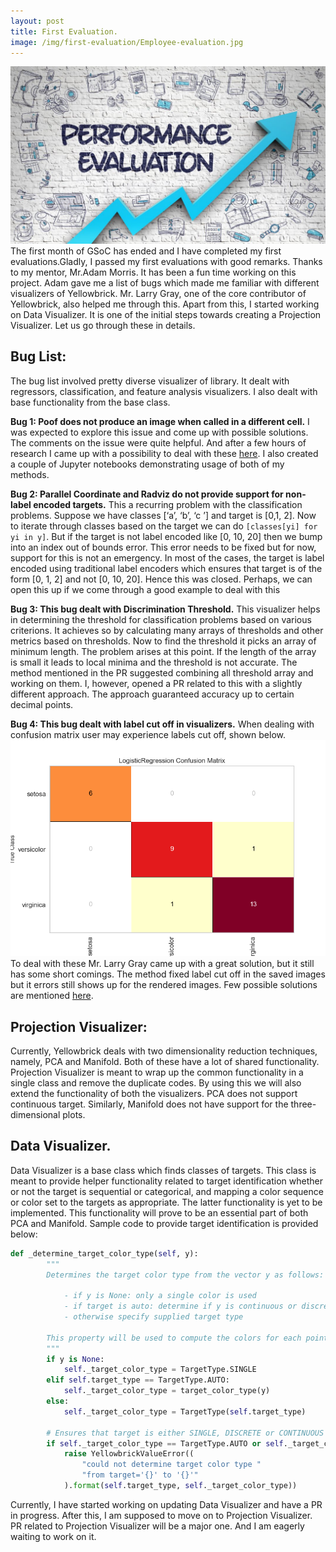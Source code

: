 ```yaml
---
layout: post
title: First Evaluation.
image: /img/first-evaluation/Employee-evaluation.jpg
---
```

![](/img/first-evaluation/performance_evaluation.jpeg)
The first month of GSoC has ended and I have completed my first evaluations.Gladly, I passed my first evaluations with good remarks. Thanks to my mentor, Mr.Adam Morris. 
It has been a fun time working on this project. Adam gave me a list of bugs which made me familiar with different visualizers of Yellowbrick. Mr. Larry Gray, one of the core contributor of Yellowbrick, also helped me through this. Apart from this, I started working on Data Visualizer. It is one of the initial steps towards creating a Projection Visualizer. Let us go through these in details.

## Bug List:

The bug list involved pretty diverse visualizer of library. It dealt with regressors, classification, and feature analysis visualizers. I also dealt with base functionality from the base class.

**Bug 1: Poof does not produce an image when called in a different cell.** I was expected to explore this issue and come up with possible solutions. The comments on the issue were quite helpful. And after a few hours of research I came up with a possibility to deal with these [here](https://github.com/DistrictDataLabs/yellowbrick/issues/380#issuecomment-501638392). I also created a couple of Jupyter notebooks demonstrating usage of both of my methods.

**Bug 2: Parallel Coordinate and Radviz do not provide support for non-label encoded targets.** This a recurring problem with the classification problems. Suppose we have classes [‘a’, ‘b’, ‘c ’] and target is [0,1, 2]. Now to iterate through classes based on the target we can do ```[classes[yi] for yi in y]```. But if the target is not label encoded like [0, 10, 20] then we bump into an index out of bounds error. This error needs to be fixed but for now, support for this is not an emergency. In most of the cases, the target is label encoded using traditional label encoders which ensures that target is of the form [0, 1, 2] and not [0, 10, 20]. Hence this was closed. Perhaps, we can open this up if we come through a good example to deal with this

**Bug 3: This bug dealt with Discrimination Threshold.** 
This visualizer helps in determining the threshold for classification problems based on various criterions. It achieves so by calculating many arrays of thresholds and other metrics based on thresholds. Now to find the threshold it picks an array of minimum length. The problem arises at this point. If the length of the array is small it leads to local minima and the threshold is not accurate. The method mentioned in the PR suggested combining all threshold array and working on them. I, however, opened a PR related to this with a slightly different approach. The approach guaranteed accuracy up to certain decimal points.

**Bug 4: This bug dealt with label cut off in visualizers.** When dealing with confusion matrix user may experience labels cut off, shown below.
![](/img/first-evaluation/label_cutoff.png)
 To deal with these Mr. Larry Gray came up with a great solution, but it still has some short comings. The method fixed label cut off in the saved images but it errors still shows up for the rendered images. Few possible solutions are mentioned [here](https://github.com/DistrictDataLabs/yellowbrick/issues/613#issuecomment-501736657).

## Projection Visualizer:

Currently, Yellowbrick deals with two dimensionality reduction techniques, namely, PCA and Manifold. Both of these have a lot of shared functionality. Projection Visualizer is meant to wrap up the common functionality in a single class and remove the duplicate codes. By using this we will also extend the functionality of both the visualizers. PCA does not support continuous target. Similarly, Manifold does not have support for the three-dimensional plots.

## Data Visualizer.

Data Visualizer is a base class which finds classes of targets. This class is meant to provide helper functionality related to target identification whether or not the target is sequential or categorical, and mapping a color sequence or color set to the targets as appropriate. The latter functionality is yet to be implemented. This functionality will prove to be an essential part of both PCA and Manifold. Sample code to provide target identification is provided below:
```python
def _determine_target_color_type(self, y):
        """
        Determines the target color type from the vector y as follows:

            - if y is None: only a single color is used
            - if target is auto: determine if y is continuous or discrete
            - otherwise specify supplied target type

        This property will be used to compute the colors for each point.
        """
        if y is None:
            self._target_color_type = TargetType.SINGLE
        elif self.target_type == TargetType.AUTO:
            self._target_color_type = target_color_type(y)
        else:
            self._target_color_type = TargetType(self.target_type)

        # Ensures that target is either SINGLE, DISCRETE or CONTINUOUS before continuing
        if self._target_color_type == TargetType.AUTO or self._target_color_type == TargetType.UNKNOWN:
            raise YellowbrickValueError((
                "could not determine target color type "
                "from target='{}' to '{}'"
            ).format(self.target_type, self._target_color_type))
```

Currently, I have started working on updating Data Visualizer and have a PR in progress. After this, I am supposed to move on to Projection Visualizer. PR related to Projection Visualizer will be a major one. And I am eagerly waiting to work on it.
